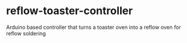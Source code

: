 # reflow-toaster-controller
Arduino based controller that turns a toaster oven into a reflow oven for reflow soldering
